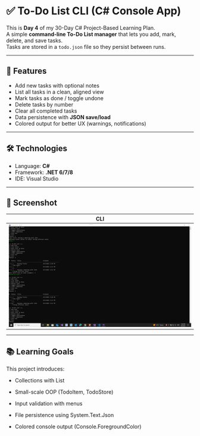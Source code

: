 # ✅ To-Do List CLI (C# Console App)

This is **Day 4** of my 30-Day C# Project-Based Learning Plan.  
A simple **command-line To-Do List manager** that lets you add, mark, delete, and save tasks.  
Tasks are stored in a `todo.json` file so they persist between runs.

---

## 🚀 Features
- Add new tasks with optional notes  
- List all tasks in a clean, aligned view  
- Mark tasks as done / toggle undone  
- Delete tasks by number  
- Clear all completed tasks  
- Data persistence with **JSON save/load**  
- Colored output for better UX (warnings, notifications)  

---

## 🛠️ Technologies
- Language: **C#**  
- Framework: **.NET 6/7/8**  
- IDE: Visual Studio  

---

## 📸 Screenshot
| CLI |
|---------------|
| ![Screenshot](./3.png) |

---

## 📚 Learning Goals

This project introduces:

- Collections with List<T>

- Small-scale OOP (TodoItem, TodoStore)

- Input validation with menus

- File persistence using System.Text.Json

- Colored console output (Console.ForegroundColor)
